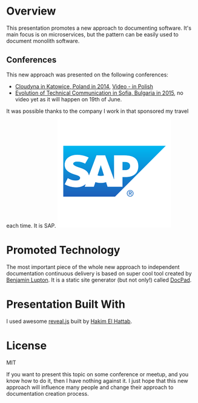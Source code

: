 # Overview

This presentation promotes a new approach to documenting software. It's main focus is on microservices, but the pattern can be easily used to document monolith software.

## Conferences

This new approach was presented on the following conferences:
* [Cloudyna in Katowice, Poland in 2014](http://www.cloudyna.org/), [Video - in Polish](https://www.youtube.com/watch?v=F-1goNbdBkc)
* [Evolution of Technical Communication in Sofia, Bulgaria in 2015](http://etc-conference.eu/), no video yet as it will happen on 19th of June.

It was possible thanks to the company I work in that sponsored my travel each time. It is SAP.
<img src="img/sap.png"/>

# Promoted Technology

The most important piece of the whole new approach to independent documentation continuous delivery is based on super cool tool created by [Benjamin Lupton](https://github.com/balupton). It is a static site generator (but not only!) called [DocPad](https://docpad.org/).

# Presentation Built With

I used awesome [reveal.js](http://lab.hakim.se/reveal-js/) built by [Hakim El Hattab](https://github.com/hakimel).

# License

MIT

If you want to present this topic on some conference or meetup, and you know how to do it, then I have nothing against it.
I just hope that this new approach will influence many people and change their approach to documentation creation process.
